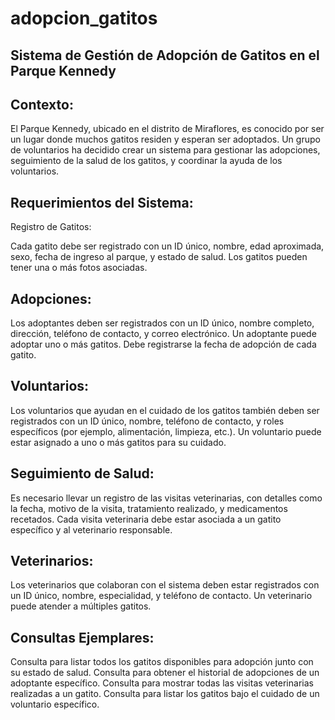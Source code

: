 # adopcion_gatitos
## Sistema de Gestión de Adopción de Gatitos en el Parque Kennedy

## Contexto:
El Parque Kennedy, ubicado en el distrito de Miraflores, es conocido por ser un lugar donde muchos gatitos residen y esperan ser adoptados. 
Un grupo de voluntarios ha decidido crear un sistema para gestionar las adopciones, seguimiento de la salud de los gatitos, y coordinar la ayuda de los voluntarios.

## Requerimientos del Sistema:
Registro de Gatitos:

Cada gatito debe ser registrado con un ID único, nombre, edad aproximada, sexo, fecha de ingreso al parque, y estado de salud.
Los gatitos pueden tener una o más fotos asociadas.

## Adopciones:
Los adoptantes deben ser registrados con un ID único, nombre completo, dirección, teléfono de contacto, y correo electrónico.
Un adoptante puede adoptar uno o más gatitos.
Debe registrarse la fecha de adopción de cada gatito.

## Voluntarios:
Los voluntarios que ayudan en el cuidado de los gatitos también deben ser registrados con un ID único, nombre, teléfono de contacto, y roles específicos (por ejemplo, alimentación, limpieza, etc.).
Un voluntario puede estar asignado a uno o más gatitos para su cuidado.

## Seguimiento de Salud:

Es necesario llevar un registro de las visitas veterinarias, con detalles como la fecha, motivo de la visita, tratamiento realizado, y medicamentos recetados.
Cada visita veterinaria debe estar asociada a un gatito específico y al veterinario responsable.

## Veterinarios:
Los veterinarios que colaboran con el sistema deben estar registrados con un ID único, nombre, especialidad, y teléfono de contacto.
Un veterinario puede atender a múltiples gatitos.

## Consultas Ejemplares:
Consulta para listar todos los gatitos disponibles para adopción junto con su estado de salud.
Consulta para obtener el historial de adopciones de un adoptante específico.
Consulta para mostrar todas las visitas veterinarias realizadas a un gatito.
Consulta para listar los gatitos bajo el cuidado de un voluntario específico.
